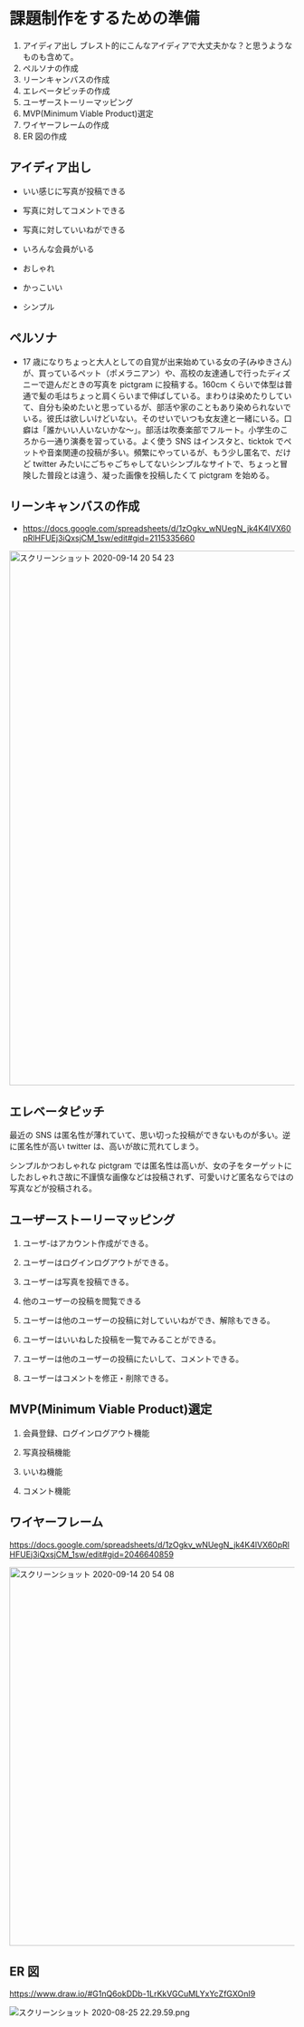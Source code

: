# 課題制作をするための準備

1. アイディア出し
   ブレスト的にこんなアイディアで大丈夫かな？と思うようなものも含めて。
1. ペルソナの作成
1. リーンキャンバスの作成
1. エレベータピッチの作成
1. ユーザーストーリーマッピング
1. MVP(Minimum Viable Product)選定
1. ワイヤーフレームの作成
1. ER 図の作成

## アイディア出し

- いい感じに写真が投稿できる

- 写真に対してコメントできる

- 写真に対していいねができる

- いろんな会員がいる

- おしゃれ

- かっこいい

- シンプル

## ペルソナ

- 17 歳になりちょっと大人としての自覚が出来始めている女の子(みゆきさん)が、買っているペット（ポメラニアン）や、高校の友達通しで行ったディズニーで遊んだときの写真を pictgram に投稿する。160cm くらいで体型は普通で髪の毛はちょっと肩くらいまで伸ばしている。まわりは染めたりしていて、自分も染めたいと思っているが、部活や家のこともあり染められないでいる。彼氏は欲しいけどいない。そのせいでいつも女友達と一緒にいる。口癖は「誰かいい人いないかな〜」。部活は吹奏楽部でフルート。小学生のころから一通り演奏を習っている。よく使う SNS はインスタと、ticktok でペットや音楽関連の投稿が多い。頻繁にやっているが、もう少し匿名で、だけど twitter みたいにごちゃごちゃしてないシンプルなサイトで、ちょっと冒険した普段とは違う、凝った画像を投稿したくて pictgram を始める。

## リーンキャンバスの作成

- https://docs.google.com/spreadsheets/d/1zOgkv_wNUegN_jk4K4lVX60pRlHFUEj3iQxsjCM_1sw/edit#gid=2115335660

<img width="943" alt="スクリーンショット 2020-09-14 20 54 23" src="https://user-images.githubusercontent.com/42993429/93082909-ae85ff80-f6cc-11ea-8832-ffa03f5ca1c2.png">


## エレベータピッチ

最近の SNS は匿名性が薄れていて、思い切った投稿ができないものが多い。逆に匿名性が高い twitter は、高いが故に荒れてしまう。

シンプルかつおしゃれな pictgram では匿名性は高いが、女の子をターゲットにしたおしゃれさ故に不謹慎な画像などは投稿されず、可愛いけど匿名ならではの写真などが投稿される。

## ユーザーストーリーマッピング

1. ユーザ-はアカウント作成ができる。

1. ユーザーはログインログアウトができる。

1. ユーザーは写真を投稿できる。

1. 他のユーザーの投稿を閲覧できる

1. ユーザーは他のユーザーの投稿に対していいねができ、解除もできる。

1. ユーザーはいいねした投稿を一覧でみることができる。

1. ユーザーは他のユーザーの投稿にたいして、コメントできる。

1. ユーザーはコメントを修正・削除できる。

## MVP(Minimum Viable Product)選定

1. 会員登録、ログインログアウト機能

1. 写真投稿機能

1. いいね機能

1. コメント機能

## ワイヤーフレーム

https://docs.google.com/spreadsheets/d/1zOgkv_wNUegN_jk4K4lVX60pRlHFUEj3iQxsjCM_1sw/edit#gid=2046640859

<img width="668" alt="スクリーンショット 2020-09-14 20 54 08" src="https://user-images.githubusercontent.com/42993429/93083045-eb51f680-f6cc-11ea-9958-1bbc118326d0.png">


## ER 図

https://www.draw.io/#G1nQ6okDDb-1LrKkVGCuMLYxYcZfGXOnI9

![スクリーンショット 2020-08-25 22.29.59.png](https://qiita-image-store.s3.ap-northeast-1.amazonaws.com/0/547448/89fabaf2-a2aa-29b6-6072-769f83a2e4b9.png)
